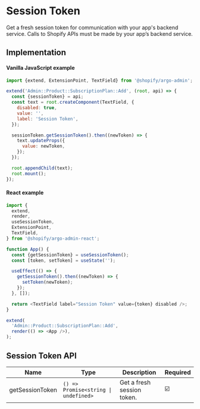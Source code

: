 # Session Token

Get a fresh session token for communication with your app's backend service. Calls to Shopify APIs must be made by your app’s backend service.

## Implementation

#### Vanilla JavaScript example

```js
import {extend, ExtensionPoint, TextField} from '@shopify/argo-admin';

extend('Admin::Product::SubscriptionPlan::Add', (root, api) => {
  const {sessionToken} = api;
  const text = root.createComponent(TextField, {
    disabled: true,
    value: '',
    label: 'Session Token',
  });

  sessionToken.getSessionToken().then((newToken) => {
    text.updateProps({
      value: newToken,
    });
  });

  root.appendChild(text);
  root.mount();
});
```

#### React example

```js
import {
  extend,
  render,
  useSessionToken,
  ExtensionPoint,
  TextField,
} from '@shopify/argo-admin-react';

function App() {
  const {getSessionToken} = useSessionToken();
  const [token, setToken] = useState('');

  useEffect(() => {
    getSessionToken().then((newToken) => {
      setToken(newToken);
    });
  }, []);

  return <TextField label="Session Token" value={token} disabled />;
}

extend(
  'Admin::Product::SubscriptionPlan::Add',
  render(() => <App />),
);
```

## Session Token API

| Name            | Type                                 | Description                | Required |
| --------------- | ------------------------------------ | -------------------------- | -------- |
| getSessionToken | `() => Promise<string \| undefined>` | Get a fresh session token. | ☑️       |
